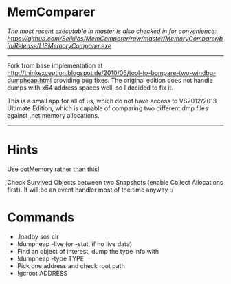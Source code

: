 MemComparer
===========


*The most recent executable in master is also checked in for convenience: https://github.com/Seikilos/MemComparer/raw/master/MemoryComparer/bin/Release/LISMemoryComparer.exe*

---------

Fork from base implementation at http://thinkexception.blogspot.de/2010/06/tool-to-bompare-two-windbg-dumpheap.html providing bug fixes. The original edition does not handle dumps with x64 address spaces well, so I decided to fix it.

This is a small app for all of us, which do not have access to VS2012/2013 Ultimate Edition, which is capable of comparing two different dmp files against .net memory allocations.


---------

Hints
========

Use dotMemory rather than this!

Check Survived Objects between two Snapshots (enable Collect Allocations first).
It will be an event handler most of the time anyway :/

Commands
====

* .loadby sos clr
* !dumpheap -live (or -stat, if no live data)
* Find an object of interest, dump the type info with 
* !dumpheap -type TYPE
* Pick one address and check root path
* !gcroot ADDRESS
